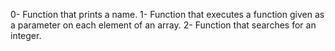 0- Function that prints a name.
1- Function that executes a function given as a parameter on each element of an array.
2- Function that searches for an integer.



